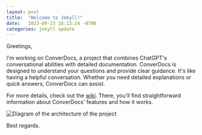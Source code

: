 ```yaml
---
layout: post
title:  "Welcome to Jekyll!"
date:   2023-09-23 18:13:24 -0700
categories: jekyll update
---
```

Greetings,

I'm working on ConverDocs, a project that combines ChatGPT's conversational abilities with detailed documentation. ConverDocs is designed to understand your questions and provide clear guidance. It's like having a helpful conversation. Whether you need detailed explanations or quick answers, ConverDocs can assist.

For more details, check out the [wiki](https://github.com/jose-salgado81/converdocs/wiki). There, you'll find straightforward information about ConverDocs' features and how it works.

![Diagram of the architecture of the project](/path/to/your/image.png)

Best regards.
